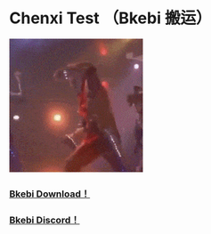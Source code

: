 # Chenxi Test （Bkebi 搬运）
![image](img/0.gif)  
### [Bkebi Download！](https://github.com/Bkebi-Group/Bkebi-GC-Release)  
### [Bkebi Discord！](https://discord.com/invite/bkebi)  
